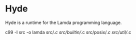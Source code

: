 # Hyde

Hyde is a runtime for the Lamda programming language.

  c99 -I src -o lamda src/*.c src/builtin/*.c src/posix/*.c src/util/*.c
